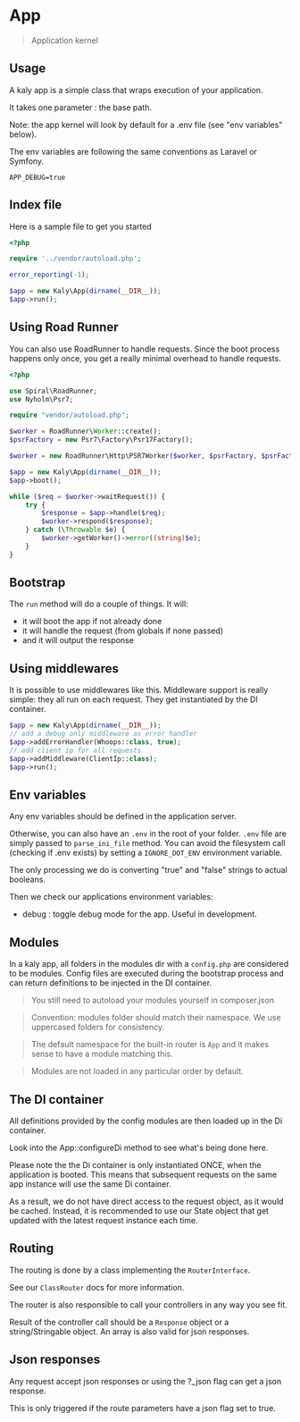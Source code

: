 # App

> Application kernel

## Usage

A kaly app is a simple class that wraps execution of your application.

It takes one parameter : the base path.

Note: the app kernel will look by default for a .env file (see "env variables" below).

The env variables are following the same conventions as Laravel or Symfony.

```
APP_DEBUG=true
```

## Index file

Here is a sample file to get you started

```php
<?php

require '../vendor/autoload.php';

error_reporting(-1);

$app = new Kaly\App(dirname(__DIR__));
$app->run();
```

## Using Road Runner

You can also use RoadRunner to handle requests. Since the boot process
happens only once, you get a really minimal overhead to handle requests.

```php
<?php

use Spiral\RoadRunner;
use Nyholm\Psr7;

require "vendor/autoload.php";

$worker = RoadRunner\Worker::create();
$psrFactory = new Psr7\Factory\Psr17Factory();

$worker = new RoadRunner\Http\PSR7Worker($worker, $psrFactory, $psrFactory, $psrFactory);

$app = new Kaly\App(dirname(__DIR__));
$app->boot();

while ($req = $worker->waitRequest()) {
    try {
        $response = $app->handle($req);
        $worker->respond($response);
    } catch (\Throwable $e) {
        $worker->getWorker()->error((string)$e);
    }
}
```

## Bootstrap

The `run` method will do a couple of things. It will:
- it will boot the app if not already done
- it will handle the request (from globals if none passed)
- and it will output the response

## Using middlewares

It is possible to use middlewares like this. Middleware support is really simple:
they all run on each request. They get instantiated by the DI container.

```php
$app = new Kaly\App(dirname(__DIR__));
// add a debug only middleware as error handler
$app->addErrorHandler(Whoops::class, true);
// add client ip for all requests
$app->addMiddleware(ClientIp::class);
$app->run();

```

## Env variables

Any env variables should be defined in the application server.

Otherwise, you can also have an `.env` in the root of your folder.
`.env` file are simply passed to `parse_ini_file` method.
You can avoid the filesystem call (checking if .env exists) by setting
a `IGNORE_DOT_ENV` environment variable.

The only processing we do is converting "true" and "false" strings to actual booleans.

Then we check our applications environment variables:
- debug : toggle debug mode for the app. Useful in development.

## Modules

In a kaly app, all folders in the modules dir with a `config.php` are considered to be modules.
Config files are executed during the bootstrap process and can return definitions
to be injected in the DI container.

> You still need to autoload your modules yourself in composer.json

> Convention: modules folder should match their namespace. We use uppercased folders for
consistency.

> The default namespace for the built-in router is `App` and it makes sense to have
a module matching this.

> Modules are not loaded in any particular order by default.

## The DI container

All definitions provided by the config modules are then loaded up in the Di container.

Look into the App::configureDi method to see what's being done here.

Please note the the Di container is only instantiated ONCE, when the application is booted.
This means that subsequent requests on the same app instance will use the same Di container.

As a result, we do not have direct access to the request object, as it would be cached.
Instead, it is recommended to use our State object that get updated with the latest request instance
each time.

## Routing

The routing is done by a class implementing the `RouterInterface`.

See our `ClassRouter` docs for more information.

The router is also responsible to call your controllers in any way you see fit.

Result of the controller call should be a `Response` object or a string/Stringable object.
An array is also valid for json responses.

## Json responses

Any request accept json responses or using the ?_json flag can get a json response.

This is only triggered if the route parameters have a json flag set to true.
